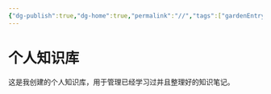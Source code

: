 ```yaml
---
{"dg-publish":true,"dg-home":true,"permalink":"//","tags":["gardenEntry"],"dgPassFrontmatter":true}
---
```



# 个人知识库

这是我创建的个人知识库，用于管理已经学习过并且整理好的知识笔记。